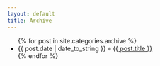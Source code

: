 ```yaml
---
layout: default
title: Archive
---
```


<div id="home">
    <ul class="posts">
        {% for post in site.categories.archive %}
        <li><span>{{ post.date | date_to_string }}</span> &raquo; <a href="{{ post.url }}">{{ post.title }}</a></li>
        {% endfor %}
    </ul>
</div>

